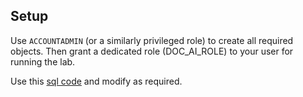 ## Setup

Use `ACCOUNTADMIN` (or a similarly privileged role) to create all required objects. Then grant a dedicated role (DOC_AI_ROLE) to your user for running the lab.

Use this [sql code](setup_sql) and modify as required.
